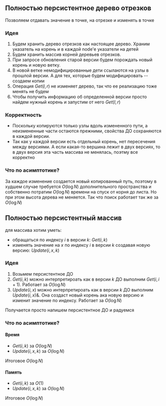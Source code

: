 ## Полностью персистентное дерево отрезков
Позволяем отдавать значение в точке, на отрезке и изменять в точке
### Идея
1. Будем хранить дерево отрезков как настоящее дерево. Храним указатель на корень и в каждой node'е указатели на детей
2. Будем хранить массив корней деревьев отрезков.
3. При запросе обновления старой версии будем порождать новый корень и новую ветку.
4. В новой ветке немодифицированные дети ссылаются на узлы в прошлой версии. А для тех, которые будем модифицировать -- создаем копии
5. Операция $Get(l, r)$ не изменяет дерево, так что ее реализацию тоже менять не будем
6. Чтобы получить информацию об определенной версии просто найдем нужный корень и запустим от него $Get(l, r)$

### Корректность 
- Поскольку копируются только узлы вдоль измененного пути, а неизмененные части остаются прежними, свойства ДО сохраняются в каждой версии.
- Так как у каждой версии есть отдельный корень, нет пересечения между версиями. А если какая-то вершина лежит в двух версиях, то в двух версия эта часть массива не менялась, поэтму все корректно

### Что по асимптотике?
За каждое изменение создается новый копированный путь, поэтому в худшем случае требуется $O(\log{N})$ дополнительного пространства и собственно потратим $O(\log{N})$ времени на спуск от корня до листа. Но при этом высота дерева не меняется. Так что поиск работает так же за $O(\log{N})$

## Полностью персистентный массив
для массива хотим уметь:
- обращаться по индексу $i$ в версии $k$: $Get(i, k)$
- изменять значение на $x$ по индексу $i$ в версии $k$ создавая новую версию: $Update(i, x, k)$
### Идея
1. Возьмем персистентное ДО
2. $Get(i, k)$ можно интерпретироать как в версии $k$ ДО выполним $Get(i, i+1)$. Работает за $O(\log{N})$
3. $Update(i, x)$ можно интерпретироать как в версии $k$ ДО выполним $Update(i, x)$&. Она создаст новый корень ака новую версию и изменит значение по индексу. Работает за $O(\log{N})$

Получается просто напишем персистентное ДО и радуемся 
### Что по асимптотике?
#### Время
- $Get(i, k)$ за $O(\log{N})$
- $Update(i, x, k)$ за $O(\log{N})$

Итоговое $O(\log{N})$
#### Память
- $Get(i, k)$ за $O(1)$
- $Update(i, x, k)$ за $O(\log{N})$

Итоговое $O(\log{N})$
